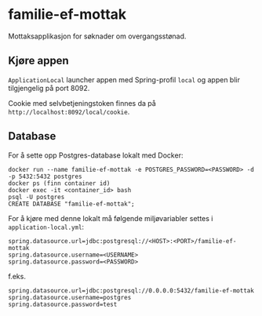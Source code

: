 # familie-ef-mottak
Mottaksapplikasjon for søknader om overgangsstønad.

## Kjøre appen
`ApplicationLocal` launcher appen med Spring-profil `local` og appen blir tilgjengelig på port 8092.

Cookie med selvbetjeningstoken finnes da på `http://localhost:8092/local/cookie`.

## Database

For å sette opp Postgres-database lokalt med Docker:
```
docker run --name familie-ef-mottak -e POSTGRES_PASSWORD=<PASSWORD> -d -p 5432:5432 postgres
docker ps (finn container id)
docker exec -it <container_id> bash
psql -U postgres
CREATE DATABASE "familie-ef-mottak";
```

For å kjøre med denne lokalt må følgende miljøvariabler settes i `application-local.yml`:
```
spring.datasource.url=jdbc:postgresql://<HOST>:<PORT>/familie-ef-mottak
spring.datasource.username=<USERNAME>
spring.datasource.password=<PASSWORD>
```
f.eks. 
```
spring.datasource.url=jdbc:postgresql://0.0.0.0:5432/familie-ef-mottak
spring.datasource.username=postgres
spring.datasource.password=test
``` 
